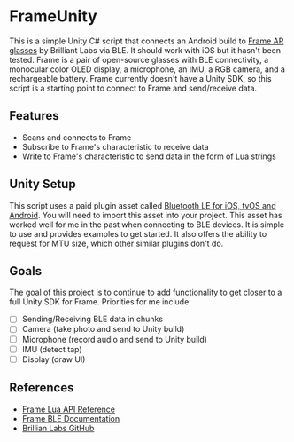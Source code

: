 # FrameUnity
This is a simple Unity C# script that connects an Android build to [Frame AR glasses](https://brilliant.xyz/products/frame) by Brilliant Labs via BLE. It should work with iOS but it hasn't been tested.
Frame is a pair of open-source glasses with BLE connectivity, a monocular color OLED display, a microphone, an IMU, a RGB camera, and a rechargeable battery. 
Frame currently doesn't have a Unity SDK, so this script is a starting point to connect to Frame and send/receive data.

## Features
- Scans and connects to Frame
- Subscribe to Frame's characteristic to receive data
- Write to Frame's characteristic to send data in the form of Lua strings

## Unity Setup
This script uses a paid plugin asset called [Bluetooth LE for iOS, tvOS and Android](https://assetstore.unity.com/packages/tools/network/bluetooth-le-for-ios-tvos-and-android-26661). You will need to import this asset into your project.
This asset has worked well for me in the past when connecting to BLE devices. It is simple to use and provides examples to get started. It also offers the ability to request for MTU size, which other similar plugins don't do.

## Goals
The goal of this project is to continue to add functionality to get closer to a full Unity SDK for Frame. Priorities for me include:
- [ ] Sending/Receiving BLE data in chunks
- [ ] Camera (take photo and send to Unity build)
- [ ] Microphone (record audio and send to Unity build)
- [ ] IMU (detect tap)
- [ ] Display (draw UI)

## References
- [Frame Lua API Reference](https://docs.brilliant.xyz/frame/building-apps-lua/)
- [Frame BLE Documentation](https://docs.brilliant.xyz/frame/building-apps-bluetooth-specs/)
- [Brillian Labs GitHub](https://github.com/brilliantlabsAR)

